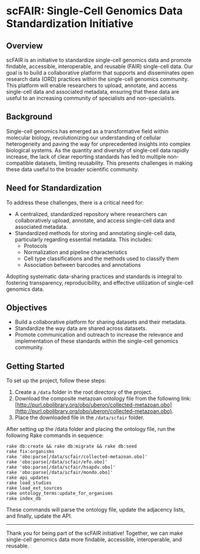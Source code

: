 # scFAIR: Single-Cell Genomics Data Standardization Initiative

## Overview

scFAIR is an initiative to standardize single-cell genomics data and promote findable, accessible, interoperable, and reusable (FAIR) single-cell data. Our goal is to build a collaborative platform that supports and disseminates open research data (ORD) practices within the single-cell genomics community. This platform will enable researchers to upload, annotate, and access single-cell data and associated metadata, ensuring that these data are useful to an increasing community of specialists and non-specialists.

## Background

Single-cell genomics has emerged as a transformative field within molecular biology, revolutionizing our understanding of cellular heterogeneity and paving the way for unprecedented insights into complex biological systems. As the quantity and diversity of single-cell data rapidly increase, the lack of clear reporting standards has led to multiple non-compatible datasets, limiting reusability. This presents challenges in making these data useful to the broader scientific community.

## Need for Standardization

To address these challenges, there is a critical need for:
- A centralized, standardized repository where researchers can collaboratively upload, annotate, and access single-cell data and associated metadata.
- Standardized methods for storing and annotating single-cell data, particularly regarding essential metadata. This includes:
  - Protocols
  - Normalization and pipeline characteristics
  - Cell type classifications and the methods used to classify them
  - Association between barcodes and annotations

Adopting systematic data-sharing practices and standards is integral to fostering transparency, reproducibility, and effective utilization of single-cell genomics data.

## Objectives

- Build a collaborative platform for sharing datasets and their metadata.
- Standardize the way data are shared across datasets.
- Promote communication and outreach to increase the relevance and implementation of these standards within the single-cell genomics community.

## Getting Started

To set up the project, follow these steps:

1. Create a `/data` folder in the root directory of the project.
2. Download the composite metazoan ontology file from the following link: [http://purl.obolibrary.org/obo/uberon/collected-metazoan.obo](http://purl.obolibrary.org/obo/uberon/collected-metazoan.obo).
3. Place the downloaded file in the `/data/scfair` folder.

After setting up the /data folder and placing the ontology file, run the following Rake commands in sequence:

    rake db:create && rake db:migrate && rake db:seed
    rake fix:organisms
    rake 'obo:parse[/data/scfair/collected-metazoan.obo]'
    rake 'obo:parse[/data/scfair/efo.obo]'
    rake 'obo:parse[/data/scfair/hsapdv.obo]'
    rake 'obo:parse[/data/scfair/mondo.obo]'
    rake api_updates
    rake load_studies
    rake load_ext_sources
    rake ontology_terms:update_for_organisms
    rake index_db

These commands will parse the ontology file, update the adjacency lists, and finally, update the API.

---

Thank you for being part of the scFAIR initiative! Together, we can make single-cell genomics data more findable, accessible, interoperable, and reusable.
